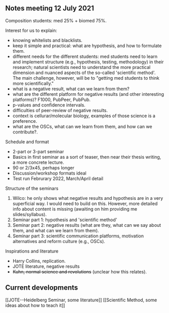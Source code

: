 
## Notes meeting 12 July 2021

Composition students: med 25% + biomed 75%.

Interest for us to explain:
- knowing whitelists and blacklists.
- keep it simple and practical: what are hypothesis, and how to formulate them.
- different needs for the different students: med students need to learn and implement structure (e.g., hypothesis, testing, methodology) in their research; natural scientists need to understand the more practical dimension and nuanced aspects of the so-called 'scientific method'. The main challenge, however, will be to "getting med students to think more scientifically."
- what is a negative result, what can we learn from them?
- what are the different platform for negative results (and other interesting platforms)? F1000, PubPeer, PubPub.
- p-values and confidence intervals.
- difficulties of peer-review of negative results.
- context is cellurar/molecular biology, examples of those science is a preference.
- what are the OSCs, what can we learn from them, and how can we contribute?.
 


Schedule and format
- 2-part or 3-part seminar
- Basics in first seminar as a sort of teaser, then near their thesis writing, a more concrete lecture.
- 90 or 2/3x45, perhaps longer
- Discussion/workshop formats ideal
- Test run Februrary 2022, March/April detail

Structure of the seminars
1. Wilco: he only shows what negative results and hypothesis are in a very superficial way. I would need to build on this. However, more detailed info about content is missing (awaiting on him providing me slides/syllabus).
2. Seminar part 1: hypothesis and 'scientific method'
3. Seminar part 2: negative results (what are they, what can we say about them, and what can we learn from them).
4. Seminar part 3: scientific communication platforms, motivation alternatives and reform culture (e.g., OSCs).

Inspirations and literature
- Harry Collins, replication.
- JOTE literature, negative results
- ~~Kuhn, normal science and revolutions~~ (unclear how this relates).


## Current developments
[[JOTE--Heidelberg Seminar, some literature]]
[[Scientific Method, some ideas about how to teach it]]






